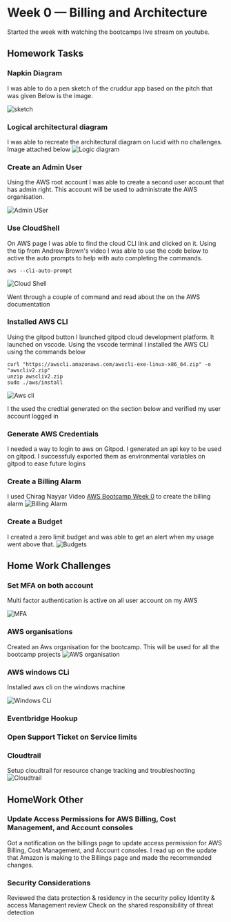 # Week 0 — Billing and Architecture
Started the week with watching the bootcamps live stream on youtube. 

## Homework Tasks

### Napkin Diagram
I was able to do a pen sketch of the cruddur app based on the pitch that was given 
Below is the image.

![sketch](assets/week0/sketch.jpg)


### Logical architectural diagram
I was able to recreate the architectural diagram on lucid with no challenges.
Image attached below
![Logic diagram](assets/week0/crudder%20architectural.jpg)

### Create an Admin User
Using the AWS root account I was able to create a second user account that has admin right. This account will be used to administrate the AWS organisation.

![Admin USer](assets/week0/User.jpg)
### Use CloudShell
On AWS page I was able to find the cloud CLI link and clicked on it. Using the tip from Andrew Brown's video I was able to use the code below to active the auto prompts to help with auto completing the commands.

```
aws --cli-auto-prompt

```
![Cloud Shell](assets/week0/aws%20cloud%20cli.jpg)

Went through a couple of command and read about the on the AWS documentation

### Installed AWS CLI
Using the gitpod button I launched gitpod cloud development platform. It launched on vscode. Using the vscode terminal I installed the AWS CLI using the commands below
```
curl "https://awscli.amazonaws.com/awscli-exe-linux-x86_64.zip" -o "awscliv2.zip"
unzip awscliv2.zip
sudo ./aws/install

```

![Aws cli](assets/week0/aws%20cli.jpg)

I the used the credtial generated on the section below and verified my user account logged in

### Generate AWS Credentials
I needed a way to login to aws on Gitpod. I generated an api key to be used on gitpod. I successfuly exported them as environmental variables on gitpod to ease future logins


### Create a Billing Alarm
I used Chirag Nayyar Video [AWS Bootcamp Week 0](https://www.youtube.com/watch?v=OVw3RrlP-sI) to create the billing alarm
![Billing Alarm](assets/week0/billing%20alarm.jpg)

### Create a Budget
I created a zero limit budget and was able to get an alert when my usage went above that.
![Budgets](assets/week0/Budgets.jpg)


## Home Work Challenges
### Set MFA on both account
Multi factor authentication is active on all user account on my AWS

![MFA](assets/week0/USer%20login.png)

### AWS organisations
Created an Aws organisation for the bootcamp. This will be used for all the bootcamp projects
![AWS organisation](assets/week0/AWS%20organisation.jpg)


### AWS windows CLi
Installed aws cli on the windows machine

![Windows CLi](assets/week0/aws%20cli%20windows.jpg)
### Eventbridge Hookup
### Open Support Ticket on Service limits

### Cloudtrail
Setup cloudtrail for resource change tracking and troubleshooting
![Cloudtrail](assets/week0/Cloudtrail.jpg)

## HomeWork Other
### Update Access Permissions for AWS Billing, Cost Management, and Account consoles
Got a notification on the billings page to update access permission for AWS Billing, Cost Management, and Account consoles. I read up on the update that Amazon is making to the Billings page and made the recommended changes.

### Security Considerations
Reviewed the data protection & residency in the security policy
Identity & access Management review
Check on the shared responsibility of threat detection


